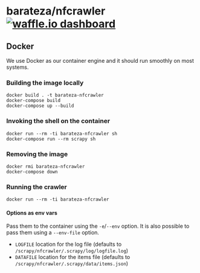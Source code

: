 barateza/nfcrawler [![waffle.io dashboard](https://img.shields.io/badge/waffle.io-dashboard-brightgreen.svg)](https://waffle.io/adilsoncarvalho/barateza-nfcrawler)
===================

## Docker

We use Docker as our container engine and it should run smoothly on most
systems.

### Building the image locally

    docker build . -t barateza-nfcrawler
    docker-compose build
    docker-compose up --build

### Invoking the shell on the container

    docker run --rm -ti barateza-nfcrawler sh
    docker-compose run --rm scrapy sh

### Removing the image

    docker rmi barateza-nfcrawler
    docker-compose down

### Running the crawler

    docker run --rm -ti barateza-nfcrawler

#### Options as env vars

Pass them to the container using the `-e`/`--env` option. It is also possible
to pass them using a `--env-file` option.

- `LOGFILE` location for the log file (defaults to `/scrapy/nfcrawler/.scrapy/log/logfile.log`)
- `DATAFILE` location for the items file (defaults to `/scrapy/nfcrawler/.scrapy/data/items.json`)
